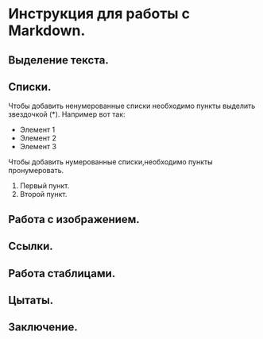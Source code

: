 # Инструкция для работы с Markdown.

## Выделение текста.

## Списки.

Чтобы добавить ненумерованные списки необходимо пункты выделить звездочкой (*). Например вот так:
* Элемент 1
* Элемент 2
* Элемент 3

Чтобы добавить нумерованные списки,необходимо пункты пронумеровать.
1. Первый пункт.
2. Второй пункт. 

## Работа с изображением.

## Ссылки.

## Работа стаблицами.

## Цытаты.

## Заключение.